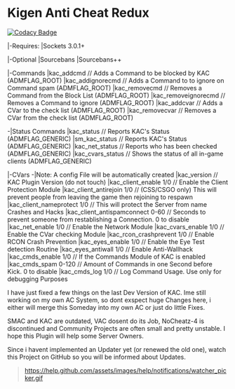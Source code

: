 # Kigen Anti Cheat Redux
[![Codacy Badge](https://api.codacy.com/project/badge/Grade/d02e2cc3856043a1a2b8277834f54bd5)](https://app.codacy.com/app/DJPlaya/kigen-ac-pub?utm_source=github.com&utm_medium=referral&utm_content=DJPlaya/kigen-ac-pub&utm_campaign=Badge_Grade_Dashboard)

|-Requires:
 |Sockets 3.0.1+
 
 |-Optional
  |Sourcebans
  |Sourcebans++


|-Commands
 |kac_addcmd // Adds a Command to be blocked by KAC (ADMFLAG_ROOT)
 |kac_addignorecmd // Adds a Command to to ignore on Command spam (ADMFLAG_ROOT)
 |kac_removecmd // Removes a Command from the Block List (ADMFLAG_ROOT)
 |kac_removeignorecmd // Removes a Command to ignore (ADMFLAG_ROOT)
 |kac_addcvar // Adds a CVar to the check list (ADMFLAG_ROOT)
 |kac_removecvar // Removes a CVar from the check list (ADMFLAG_ROOT)
 
-|Status Commands
 |kac_status // Reports KAC's Status (ADMFLAG_GENERIC)
 |sm_kac_status // Reports KAC's Status (ADMFLAG_GENERIC)
 |kac_net_status // Reports who has been checked (ADMFLAG_GENERIC)
 |kac_cvars_status // Shows the status of all in-game clients (ADMFLAG_GENERIC)


|-CVars
-|Note: A config File will be automatically created
 |kac_version // KAC Plugin Version (do not touch)
 |kac_client_enable 1/0 // Enable the Client Protection Module
 |kac_client_antirejoin 1/0 // (CSS/CSGO only) This will prevent people from leaving the game then rejoining to respawn
 |kac_client_nameprotect 1/0 // This will protect the Server from name Crashes and Hacks
 |kac_client_antispamconnect 0-60 // Seconds to prevent someone from restablishing a Connection. 0 to disable
 |kac_net_enable 1/0 // Enable the Network Module
 |kac_cvars_enable 1/0 // Enable the CVar checking Module
 |kac_rcon_crashprevent 1/0 // Enable RCON Crash Prevention
 |kac_eyes_enable 1/0 // Enable the Eye Test detection Routine
 |kac_eyes_antiwall 1/0 // Enable Anti-Wallhack
 |kac_cmds_enable 1/0 // If the Commands Module of KAC is enabled
 |kac_cmds_spam 0-120 // Amount of Commands in one Second before Kick. 0 to disable
 |kac_cmds_log 1/0 // Log Command Usage. Use only for debugging Purposes


I have just fixed a few things on the last Dev Version of KAC.
Ime still working on my own AC System, so dont exspect huge Changes here, i either will merge this Someday into my own AC or just do little Fixes.

SMAC and KAC are outdated, VAC dosent do its Job, NoCheatz-4 is discontinued and Community Projects are often small and pretty unstable.
I hope this Plugin will help some Server Owners.

Since i havent implemented an Updater yet (or renewed the old one), watch this Project on GitHub so you will be informed about Updates.
> https://help.github.com/assets/images/help/notifications/watcher_picker.gif
